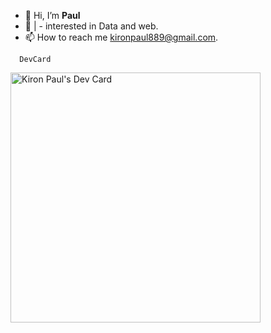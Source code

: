 - 👋 Hi, I’m **Paul**
- 👀 | - interested in Data and web.
- 📫 How to reach me kironpaul889@gmail.com.
```http
  DevCard
```
<a href="https://app.daily.dev/P_a_u_l"><img src="https://api.daily.dev/devcards/fe06edc3d1b74f278cdc71bf430d0b06.png?r=r8x" width="400" alt="Kiron Paul's Dev Card"/></a>
<!---
paul-coder-22/paul-coder-22 is a ✨ special ✨ repository because its `README.md` (this file) appears on your GitHub profile.
You can click the Preview link to take a look at your changes.
--->
